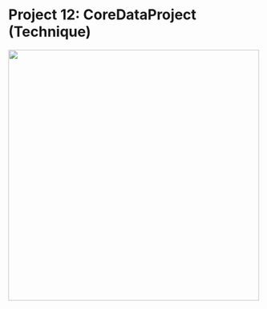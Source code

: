 # Project 12: CoreDataProject (Technique)

<img src="https://user-images.githubusercontent.com/35319467/107683961-0bbfb600-6c57-11eb-8f59-8bc01bee17c4.png" width="500">
